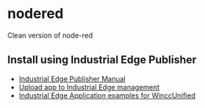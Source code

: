# nodered
Clean version of node-red

## Install using Industrial Edge Publisher
- [Industrial Edge Publisher Manual](https://support.industry.siemens.com/cs/document/109810456/industrial-edge-app-publisher-operation-04-22?dti=0&dl=en&lc=nl-NL)
- [Upload app to Industrial Edge management](https://github.com/industrial-edge/upload-app-to-industrial-edge-management)
- [Industrial Edge Application examples for WinccUnified](https://support.industry.siemens.com/cs/document/109778780/industrial-edge-applications-in-conjunction-with-the-simatic-hmi-unified-comfort-panel?dti=0&dl=en&lc=nl-NL)
